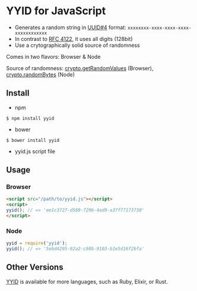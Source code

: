 # YYID for JavaScript

- Generates a random string in [UUID#4](https://en.wikipedia.org/wiki/Universally_unique_identifier#Version_4_.28random.29) format: `xxxxxxxx-xxxx-xxxx-xxxx-xxxxxxxxxxxx`
- In contrast to [RFC 4122](https://tools.ietf.org/rfc/rfc4122.txt), it uses all digits (128bit)
- Use a crytographically solid source of randomness

Comes in two flavors: Browser & Node

Source of randomness: [crypto.getRandomValues](https://developer.mozilla.org/en-US/docs/Web/API/window.crypto.getRandomValues) (Browser),  [crypto.randomBytes](http://nodejs.org/api/crypto.html#crypto_crypto_randombytes_size_callback) (Node)

## Install

- npm

```
$ npm install yyid
```

- bower

```
$ bower install yyid
```

- yyid.js script file


## Usage
### Browser

```html
<script src="/path/to/yyid.js"></script>
<script>
yyid(); // => 'ee1c3727-d589-729b-4ad9-a37f77173730'
</script>
```

### Node

```javascript
yyid = require('yyid');
yyid(); // => '5ebd4295-92a2-c98b-9103-b1e5d16f2bfa'
```

## Other Versions

[YYID](https://github.com/micromodules/yyid) is available for more languages, such as Ruby, Elixir, or Rust.
